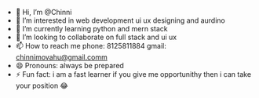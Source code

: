 - 👋 Hi, I’m @Chinni
- 👀 I’m interested in web development ui ux designing and aurdino
- 🌱 I’m currently learning python and mern stack
- 💞️ I’m looking to collaborate on full stack and ui ux 
- 📫 How to reach me
    phone: 8125811884
    gmail: chinnimovahu@gmail.comm
- 😄 Pronouns: always be prepared
- ⚡ Fun fact: i am a fast learner if you give me opportunithy then i can take your position 😂

<!---
Chinn8/Chinn8 is a ✨ special ✨ repository because its `README.md` (this file) appears on your GitHub profile.
You can click the Preview link to take a look at your changes.
--->
